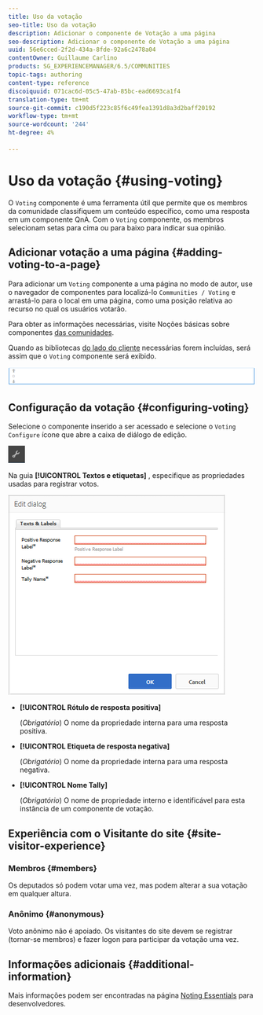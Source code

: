 ```yaml
---
title: Uso da votação
seo-title: Uso da votação
description: Adicionar o componente de Votação a uma página
seo-description: Adicionar o componente de Votação a uma página
uuid: 56e6cced-2f2d-434a-8fde-92a6c2478a04
contentOwner: Guillaume Carlino
products: SG_EXPERIENCEMANAGER/6.5/COMMUNITIES
topic-tags: authoring
content-type: reference
discoiquuid: 071cac6d-05c5-47ab-85bc-ead6693ca1f4
translation-type: tm+mt
source-git-commit: c190d5f223c85f6c49fea1391d8a3d2baff20192
workflow-type: tm+mt
source-wordcount: '244'
ht-degree: 4%

---
```



# Uso da votação {#using-voting}

O `Voting` componente é uma ferramenta útil que permite que os membros da comunidade classifiquem um conteúdo específico, como uma resposta em um componente QnA. Com o `Voting` componente, os membros selecionam setas para cima ou para baixo para indicar sua opinião.

## Adicionar votação a uma página {#adding-voting-to-a-page}

Para adicionar um `Voting` componente a uma página no modo de autor, use o navegador de componentes para localizá-lo `Communities / Voting` e arrastá-lo para o local em uma página, como uma posição relativa ao recurso no qual os usuários votarão.

Para obter as informações necessárias, visite Noções básicas sobre componentes [das comunidades](basics.md).

Quando as bibliotecas [do lado do cliente](essentials-voting.md#essentials-for-client-side) necessárias forem incluídas, será assim que o `Voting` componente será exibido.

![componente de votação](assets/voting-component.png)

## Configuração da votação {#configuring-voting}

Selecione o componente inserido a ser acessado e selecione o `Voting` `Configure` ícone que abre a caixa de diálogo de edição.

![configure](assets/configure-new.png)

Na guia **[!UICONTROL Textos e etiquetas]** , especifique as propriedades usadas para registrar votos.

![etiqueta de voto](assets/voting-label.png)

* **[!UICONTROL Rótulo de resposta positiva]**

   (*Obrigatório*) O nome da propriedade interna para uma resposta positiva.

* **[!UICONTROL Etiqueta de resposta negativa]**

   (*Obrigatório*) O nome da propriedade interna para uma resposta negativa.

* **[!UICONTROL Nome Tally]**

   (*Obrigatório*) O nome de propriedade interno e identificável para esta instância de um componente de votação.

## Experiência com o Visitante do site {#site-visitor-experience}

### Membros {#members}

Os deputados só podem votar uma vez, mas podem alterar a sua votação em qualquer altura.

### Anônimo {#anonymous}

Voto anônimo não é apoiado. Os visitantes do site devem se registrar (tornar-se membros) e fazer logon para participar da votação uma vez.

## Informações adicionais {#additional-information}

Mais informações podem ser encontradas na página [Noting Essentials](essentials-voting.md) para desenvolvedores.

